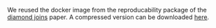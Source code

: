 We reused the docker image from the reproducability package of the [diamond joins](https://db.in.tum.de/people/sites/birler/papers/diamond.pdf) paper. A compressed version can be downloaded [here](https://drive.google.com/drive/folders/14DtUb0uVMmiHpWvLZaUl9VxbamYnb4HJ).

